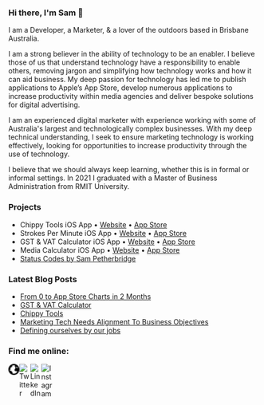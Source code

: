 ### Hi there, I'm Sam 👋

I am a Developer, a Marketer, & a lover of the outdoors based in Brisbane Australia.

I am a strong believer in the ability of technology to be an enabler. I believe those of us that understand technology have a responsibility to enable others, removing jargon and simplifying how technology works and how it can aid business. My deep passion for technology has led me to publish applications to Apple’s App Store, develop numerous applications to increase productivity within media agencies and deliver bespoke solutions for digital advertising.

I am an experienced digital marketer with experience working with some of Australia's largest and technologically complex businesses. With my deep technical understanding, I seek to ensure marketing technology is working effectively, looking for opportunities to increase productivity through the use of technology.

I believe that we should always keep learning, whether this is in formal or informal settings. In 2021 I graduated with a Master of Business Administration from RMIT University.

### Projects

- Chippy Tools iOS App • [Website][chippyTools] • [App Store][chippyToolsAppStore]
- Strokes Per Minute iOS App • [Website][websiteSPM] • [App Store][strokesPerMinuteAppStore]
- GST & VAT Calculator iOS App • [Website][gstVatWebsite] • [App Store][gstVatAppStore]
- Media Calculator iOS App • [Website][mediaCalculatorWebsite] • [App Store][mediaCalculatorAppStore]
- [Status Codes by Sam Petherbridge][websitehttpstatus]

### Latest Blog Posts

<!-- BLOG-POST-LIST:START -->
- [From 0 to App Store Charts in 2 Months](https://peth.me/blog/2021/11/2-months-to-appstore-charts/)
- [GST &amp; VAT Calculator](https://peth.me/blog/2021/11/gst-vat-calculator/)
- [Chippy Tools](https://peth.me/blog/2021/08/chippy-tools/)
- [Marketing Tech Needs Alignment To Business Objectives](https://peth.me/blog/2021/07/martech-business-alignment/)
- [Defining ourselves by our jobs](https://peth.me/blog/2021/07/why-we-define-ourselves-by-our-jobs/)
<!-- BLOG-POST-LIST:END -->

### Find me online:

[<img align="left" alt="Website" width="22px" src="https://raw.githubusercontent.com/iconic/open-iconic/master/svg/globe.svg" />][website]
[<img align="left" alt="Twitter" width="22px" src="https://cdn.jsdelivr.net/npm/simple-icons@v3/icons/twitter.svg" />][twitter]
[<img align="left" alt="LinkedIn" width="22px" src="https://cdn.jsdelivr.net/npm/simple-icons@v3/icons/linkedin.svg" />][linkedin]
[<img align="left" alt="Instagram" width="22px" src="https://cdn.jsdelivr.net/npm/simple-icons@v3/icons/instagram.svg" />][instagram]

<!-- <br /> -->

<!-- ### Languages and Tools:

<img align="left" alt="Django" width="26px" src="https://github.com/github/explore/raw/master/topics/django/django.png" />
<img align="left" alt="Git" width="26px" src="https://raw.githubusercontent.com/github/explore/80688e429a7d4ef2fca1e82350fe8e3517d3494d/topics/git/git.png" />
<img align="left" alt="GitHub" width="26px" src="https://raw.githubusercontent.com/github/explore/78df643247d429f6cc873026c0622819ad797942/topics/github/github.png" />
<img align="left" alt="HTML" width="26px" src="https://github.com/github/explore/raw/master/topics/html/html.png" />
<img align="left" alt="iOS" width="26px" src="https://github.com/github/explore/raw/80688e429a7d4ef2fca1e82350fe8e3517d3494d/topics/ios/ios.png" />
<img align="left" alt="JavaScript" width="26px" src="https://raw.githubusercontent.com/github/explore/80688e429a7d4ef2fca1e82350fe8e3517d3494d/topics/javascript/javascript.png" />
<img align="left" alt="Jekyll" width="26px" src="https://github.com/github/explore/raw/master/topics/jekyll/jekyll.png" />
<img align="left" alt="MySQL" width="26px" src="https://raw.githubusercontent.com/github/explore/80688e429a7d4ef2fca1e82350fe8e3517d3494d/topics/mysql/mysql.png" />
<img align="left" alt="Python" width="26px" src="https://github.com/github/explore/raw/master/topics/python/python.png" />
<img align="left" alt="SQL" width="26px" src="https://raw.githubusercontent.com/github/explore/80688e429a7d4ef2fca1e82350fe8e3517d3494d/topics/sql/sql.png" />
<img align="left" alt="Swift" width="26px" src="https://github.com/github/explore/raw/master/topics/swift/swift.png" /> -->

[website]: https://peth.me
[twitter]: https://www.twitter.com/MrSamPeth
[linkedin]: https://www.linkedin.com/in/SamPetherbridge
[instagram]: https://instagram.com/MrSamPeth
[websiteSPM]: https://peth.me/projects/strokes-per-minute/
[strokesPerMinuteAppStore]: https://apps.apple.com/app/apple-store/id662891507?pt=1325369&ct=github&mt=8
[websitehttpstatus]: https://statuscodes.peth.me/
[chippyTools]: https://chippy.tools/
[chippyToolsAppStore]: https://apps.apple.com/app/apple-store/id1579138717?pt=1325369&ct=github&mt=8
[gstVatWebsite]: https://peth.me/projects/gst-vat-calculator/
[gstVatAppStore]: https://apps.apple.com/app/apple-store/id1592788063?pt=1325369&ct=github&mt=8
[mediaCalculatorWebsite]: https://peth.me/projects/media-calculator/
[mediaCalculatorAppStore]: https://apps.apple.com/app/apple-store/id1593785150?pt=1325369&ct=github&mt=8
